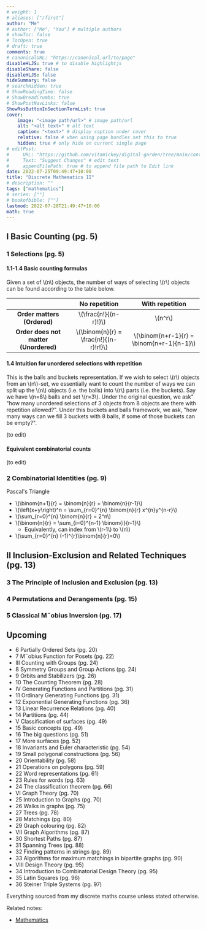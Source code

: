```yaml
---
# weight: 1
# aliases: ["/first"]
author: "Me"
# author: ["Me", "You"] # multiple authors
# showToc: false
# TocOpen: true
# draft: true
comments: true
# canonicalURL: "https://canonical.url/to/page"
disableHLJS: true # to disable highlightjs
disableShare: false
disableHLJS: false
hideSummary: false
# searchHidden: true
# ShowReadingTime: false
# ShowBreadCrumbs: true
# ShowPostNavLinks: false
ShowRssButtonInSectionTermList: true
cover:
    image: "<image path/url>" # image path/url
    alt: "<alt text>" # alt text
    caption: "<text>" # display caption under cover
    relative: false # when using page bundles set this to true
    hidden: true # only hide on current single page
# editPost:
#     URL: "https://github.com/vitamickey/digital-garden/tree/main/content"
#     Text: "Suggest Changes" # edit text
#     appendFilePath: true # to append file path to Edit link
date: 2022-07-25T09:49:47+10:00
title: "Discrete Mathematics II"
# description: ""
tags: ["mathematics"]
# series: [""]
# bookofbible: [""]
lastmod: 2022-07-28T21:49:47+10:00
math: true
---
```


## I Basic Counting (pg. 5)

### 1 Selections (pg. 5)

#### 1.1-1.4 Basic counting formulas

Given a set of \\(n\\) objects, the number of ways of selecting \\(r\\) objects can be found according to the table below.

| | No repetition | With repetition |
| :---: | :---: | :---: |
| **Order matters (Ordered)** | \\(\frac{n!}{(n-r)!}\\) | \\(n^r\\) |
| **Order does not matter (Unordered)** | \\(\binom{n}{r} = \frac{n!}{(n-r)!r!}\\) | \\(\binom{n+r-1}{r} = \binom{n+r-1}{n-1}\\) |

#### 1.4 Intuition for unordered selections with repetition

This is the balls and buckets representation. If we wish to select \\(r\\) objects from an \\(n\\)-set, we essentially want to count the number of ways we can split up the \\(n\\) objects (i.e. the balls) into \\(r\\) parts (i.e. the buckets). Say we have \\(n=8\\) balls and set \\(r=3\\). Under the original question, we ask" "how many unordered selections of 3 objects from 8 objects are there with repetition allowed?". Under this buckets and balls framework, we ask, "how many ways can we fill 3 buckets with 8 balls, if some of those buckets can be empty?".

(to edit)

#### Equivalent combinatorial counts

(to edit)

### 2 Combinatorial Identities (pg. 9)

Pascal's Triangle

- \\(\binom{n+1}{r} = \binom{n}{r} + \binom{n}{r-1}\\)
- \\(\left(x+y\right)^n = \sum_{r=0}^{n} \binom{n}{r} x^{n}y^{n-r}\\)
- \\(\sum_{r=0}^{n} \binom{n}{r} = 2^n\\)
- \\(\binom{n}{r} = \sum_{i=0}^{n-1} \binom{i}{r-1}\\)
  - Equivalently, can index from \\(r-1\\) to \\(n\\)
- \\(\sum_{r=0}^{n} (-1)^{r}\binom{n}{r}=0\\)

## II Inclusion-Exclusion and Related Techniques (pg. 13)

### 3 The Principle of Inclusion and Exclusion (pg. 13)

### 4 Permutations and Derangements (pg. 15)

### 5 Classical M¨obius Inversion (pg. 17)

## Upcoming

- 6 Partially Ordered Sets (pg. 20)
- 7 M¨obius Function for Posets (pg. 22)
- III Counting with Groups (pg. 24)
- 8 Symmetry Groups and Group Actions (pg. 24)
- 9 Orbits and Stabilizers (pg. 26)
- 10 The Counting Theorem (pg. 28)
- IV Generating Functions and Partitions (pg. 31)
- 11 Ordinary Generating Functions (pg. 31)
- 12 Exponential Generating Functions (pg. 36)
- 13 Linear Recurrence Relations (pg. 40)
- 14 Partitions (pg. 44)
- V Classification of surfaces (pg. 49)
- 15 Basic concepts (pg. 49)
- 16 The big questions (pg. 51)
- 17 More surfaces (pg. 52)
- 18 Invariants and Euler characteristic (pg. 54)
- 19 Small polygonal constructions (pg. 56)
- 20 Orientability (pg. 58)
- 21 Operations on polygons (pg. 59)
- 22 Word representations (pg. 61)
- 23 Rules for words (pg. 63)
- 24 The classification theorem (pg. 66)
- VI Graph Theory (pg. 70)
- 25 Introduction to Graphs (pg. 70)
- 26 Walks in graphs (pg. 75)
- 27 Trees (pg. 78)
- 28 Matchings (pg. 80)
- 29 Graph colouring (pg. 82)
- VII Graph Algorithms (pg. 87)
- 30 Shortest Paths (pg. 87)
- 31 Spanning Trees (pg. 88)
- 32 Finding patterns in strings (pg. 89)
- 33 Algorithms for maximum matchings in bipartite graphs (pg. 90)
- VIII Design Theory (pg. 95)
- 34 Introduction to Combinatorial Design Theory (pg. 95)
- 35 Latin Squares (pg. 96)
- 36 Steiner Triple Systems (pg. 97)

Everything sourced from my discrete maths course unless stated otherwise.

Related notes:

- [Mathematics](mathematics)

[^1]: https://math.stackexchange.com/questions/208377/combination-with-repetitions
